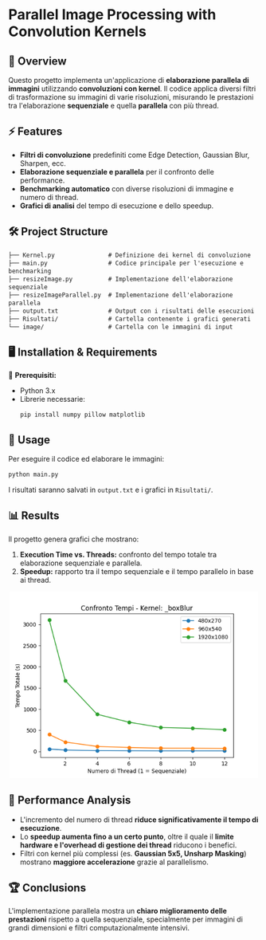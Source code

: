 # **Parallel Image Processing with Convolution Kernels**

## 📌 Overview
Questo progetto implementa un'applicazione di **elaborazione parallela di immagini** utilizzando **convoluzioni con kernel**. Il codice applica diversi filtri di trasformazione su immagini di varie risoluzioni, misurando le prestazioni tra l'elaborazione **sequenziale** e quella **parallela** con più thread.

## ⚡ Features
- **Filtri di convoluzione** predefiniti come Edge Detection, Gaussian Blur, Sharpen, ecc.
- **Elaborazione sequenziale e parallela** per il confronto delle performance.
- **Benchmarking automatico** con diverse risoluzioni di immagine e numero di thread.
- **Grafici di analisi** del tempo di esecuzione e dello speedup.

## 🛠 Project Structure
```
├── Kernel.py               # Definizione dei kernel di convoluzione
├── main.py                 # Codice principale per l'esecuzione e benchmarking
├── resizeImage.py          # Implementazione dell'elaborazione sequenziale
├── resizeImageParallel.py  # Implementazione dell'elaborazione parallela
├── output.txt              # Output con i risultati delle esecuzioni
├── Risultati/              # Cartella contenente i grafici generati
└── image/                  # Cartella con le immagini di input
```

## 🖥 Installation & Requirements
🔹 **Prerequisiti:**
- Python 3.x
- Librerie necessarie:
  ```bash
  pip install numpy pillow matplotlib
  ```

## 🚀 Usage
Per eseguire il codice ed elaborare le immagini:
```bash
python main.py
```
I risultati saranno salvati in `output.txt` e i grafici in `Risultati/`.

## 📊 Results
Il progetto genera grafici che mostrano:
1. **Execution Time vs. Threads:** confronto del tempo totale tra elaborazione sequenziale e parallela.
2. **Speedup:** rapporto tra il tempo sequenziale e il tempo parallelo in base ai thread.
<p align="center">
    <img src="Risultati/execution_times__boxBlur.png" width="500">
</p>

## 🎯 Performance Analysis
- L'incremento del numero di thread **riduce significativamente il tempo di esecuzione**.
- Lo **speedup aumenta fino a un certo punto**, oltre il quale il **limite hardware e l'overhead di gestione dei thread** riducono i benefici.
- Filtri con kernel più complessi (es. **Gaussian 5x5, Unsharp Masking**) mostrano **maggiore accelerazione** grazie al parallelismo.

## 🏆 Conclusions
L'implementazione parallela mostra un **chiaro miglioramento delle prestazioni** rispetto a quella sequenziale, specialmente per immagini di grandi dimensioni e filtri computazionalmente intensivi.
